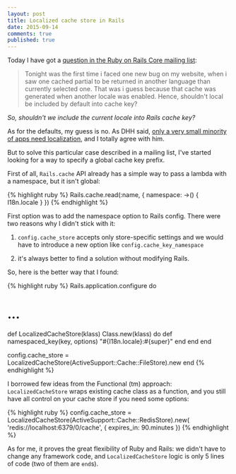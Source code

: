 ```yaml
---
layout: post
title: Localized cache store in Rails
date: 2015-09-14
comments: true
published: true
---
```


Today I have got a [question in the Ruby on Rails Core mailing list](https://groups.google.com/forum/#!topic/rubyonrails-core/jRctpsQ-hO4):

> Tonight was the first time i faced one new bug on my website, when i saw one cached partial to be returned in another language than currently selected one. That  was i guess because that cache was generated when another locale was enabled.
Hence, shouldn't local be included by default into cache key?

*So, shouldn't we include the current locale into Rails cache key?*


As for the defaults, my guess is no. As DHH said, [only a very small minority of apps need localization](https://github.com/rails/rails/pull/21124#issuecomment-127995334), and I totally agree with him.

But to solve this particular case described in a mailing list, I've started looking for a way to specify a global cache key prefix.

First of all, `Rails.cache` API already has a simple way to pass a lambda with a namespace, but it isn't global:

{% highlight ruby %}
Rails.cache.read(:name, {
  namespace: ->() { I18n.locale }
})
{% endhighlight %}


First option was to add the namespace option to Rails config.
There were two reasons why I didn't stick with it:

1) `config.cache_store` accepts only store-specific settings and we would have to introduce a new option like `config.cache_key_namespace`

2) it's always better to find a solution without modifying Rails.

So, here is the better way that I found:

{% highlight ruby %}
Rails.application.configure do
  # ...
  def LocalizedCacheStore(klass)
    Class.new(klass) do
      def namespaced_key(key, options)
        "#{I18n.locale}:#{super}"
      end
    end
  end

  config.cache_store = LocalizedCacheStore(ActiveSupport::Cache::FileStore).new
end
{% endhighlight %}

I borrowed few ideas from the Functional (tm) approach: `LocalizedCacheStore` wraps existing cache class as a function, and you still have all control on your cache store if you need some options:

{% highlight ruby %}
config.cache_store = LocalizedCacheStore(ActiveSupport::Cache::RedisStore).new(
  'redis://localhost:6379/0/cache', { expires_in: 90.minutes })
{% endhighlight %}

As for me, it proves the great flexibility of Ruby and Rails: we didn't have to change any framework code, and `LocalizedCacheStore` logic is only 5 lines of code (two of them are `end`s).
